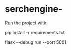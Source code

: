 # serchengine-
Run the project with:

pip install -r requirements.txt

flask --debug run --port 5001

